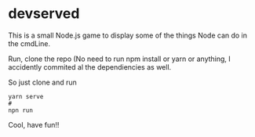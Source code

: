 # devserved

This is a small Node.js game to display some of the things Node can do in the cmdLine.

Run, clone the repo (No need to run npm install or yarn or anything, I accidently commited al the dependiencies as well.

So just clone and run

```shell
yarn serve
# 
npn run 
```

Cool, have fun!!
